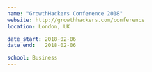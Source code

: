 ```yaml
---
name: "GrowthHackers Conference 2018"
website: http://growthhackers.com/conference
location: London, UK

date_start: 2018-02-06
date_end:   2018-02-06

school: Business
---
```

